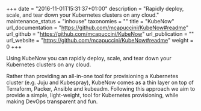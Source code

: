 +++
date = "2016-11-01T15:31:37+01:00"
description = "Rapidly deploy, scale, and tear down your Kubernetes clusters on any cloud."
maintenance_status = "inhouse"
taxonomies = ""
title = "KubeNow"
url_documentation = "https://github.com/mcapuccini/KubeNow#readme"
url_github = "https://github.com/mcapuccini/KubeNow"
url_publication = ""
url_website = "https://github.com/mcapuccini/KubeNow#readme"
weight = 0
+++

Using KubeNow you can rapidly deploy, scale, and tear down your Kubernetes clusters on any cloud.

Rather than providing an all-in-one tool for provisioning a Kubernetes cluster
(e.g. Juju and Kubespray), KubeNow comes as a thin layer on top of Terraform,
Packer, Ansible and kubeadm. Following this approach we aim to provide a
simple, light-weight, tool for Kubernetes provisioning, while making DevOps
transparent and fun.
